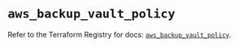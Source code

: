 # `aws_backup_vault_policy`

Refer to the Terraform Registry for docs: [`aws_backup_vault_policy`](https://registry.terraform.io/providers/hashicorp/aws/5.45.0/docs/resources/backup_vault_policy).
